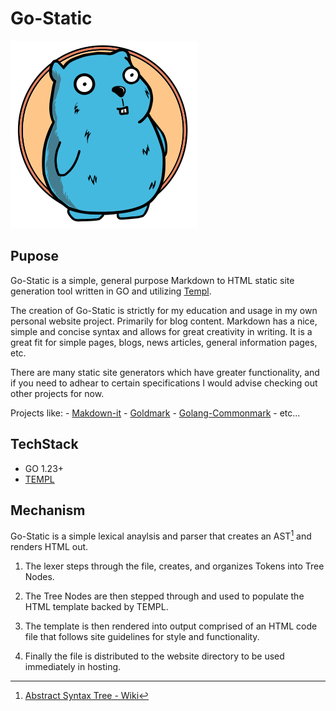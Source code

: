 # Go-Static

![go-static](./go-static.svg)

## Pupose

Go-Static is a simple, general purpose Markdown to HTML static site generation tool written in GO and utilizing [Templ](https://templ.guide/).

The creation of Go-Static is strictly for my education and usage in my own personal website project.  Primarily for blog content. Markdown has a nice, simple and concise syntax and allows for great creativity in writing.  It is a great fit for simple pages, blogs, news articles, general information pages, etc.

There are many static site generators which have greater functionality, and if you need to adhear to certain specifications I would advise checking out other projects for now.

Projects like:
    - [Makdown-it](https://github.com/markdown-it)
    - [Goldmark](https://github.com/yuin/goldmark/)
    - [Golang-Commonmark](https://gitlab.com/golang-commonmark/markdown)
    - etc...

## TechStack

- GO 1.23+
- [TEMPL](https://templ.guide/)

## Mechanism

 Go-Static is a simple lexical anaylsis and parser that creates an AST[^1] and renders HTML out.

1. The lexer steps through the file, creates, and organizes Tokens into Tree Nodes.

2. The Tree Nodes are then stepped through and used to populate the HTML template backed by TEMPL.

3. The template is then rendered into output comprised of an HTML code file that follows site guidelines for style and functionality.

4. Finally the file is distributed to the website directory to be used immediately in hosting.

[^1]: [Abstract Syntax Tree - Wiki](https://en.wikipedia.org/wiki/Abstract_syntax_tree)
